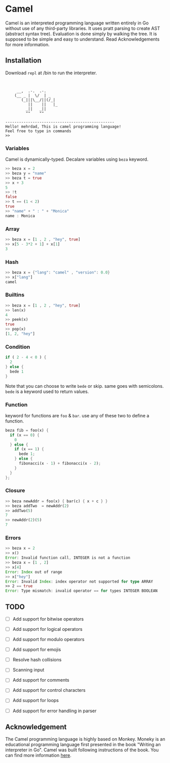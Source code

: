 # Camel
Camel is an interpreted programming language written entirely in Go without use of any third-party libraries. It uses pratt parsing to create AST (abstract syntax tree). Evaluation is done simply by walking the tree. It is supposed to be simple and easy to understand.  Read Acknowledgements for more information.
## Installation 
Download `repl` at /bin to run the interpreter. 
```./repl


     __,  .-.  .-.
    (__ _ |  \/  | _
       (_|||\__/||(/_|
          ||    ||   |_
         _||   _||
         ""    ""

------------------------------------------------
Hello! mehrdad, This is camel programming language!
Feel free to type in commands
>> 
```
### Variables
Camel is dynamically-typed. Decalare variables using `beza` keyword.
```rust 
>> beza x = 2 
>> beza y = "name" 
>> beza t = true 
>> x + 3 
5
>> !t 
false 
>> t == (1 < 2) 
true
>> "name" + " : " + "Monica" 
name : Monica 
```
### Array 
```rust 
>> beza x = [1 , 2 , "hey", true]
>> x[5 - 3*2 + 1] + x[1] 
3
```
### Hash
```rust 
>> beza x = {"lang": "camel" , "version": 0.0}
>> x["lang"] 
camel
```
### Builtins 
```rust 
>> beza x = [1 , 2 , "hey", true]
>> len(x)
4 
>> peek(x) 
true 
>> pop(x) 
[1, 2, "hey"] 
```
### Condition
```rust
if ( 2 - 4 < 0 ) {
  2 
} else { 
  bede 1 
}
```
Note that you can choose to write `bede` or skip. same goes with semicolons. `bede` is a keyword used to return values.
### Function 
keyword for functions are `foo` & `bar`. use any of these two to define a function.
```rust 
beza fib = foo(x) { 
  if (x == 0) {
    0
  } else {
    if (x == 1) {
      bede 1;
    } else {
      fibonacci(x - 1) + fibonacci(x - 2);
    }
  }
};
```
### Closure
```rust 
>> beza newAddr = foo(x) { bar(c) { x + c } }
>> beza addTwo  = newAddr(2)
>> addTwo(5) 
7
>> newAddr(2)(5) 
7
```
### Errors
```rust
>> beza x = 2 
>> x()
Error: Invalid function call, INTEGER is not a function
>> beza x = [1 , 2] 
>> x[4]
Error: Index out of range
>> x["hey"] 
Error: Invalid Index: index operator not supported for type ARRAY
>> 2 == true
Error: Type mismatch: invalid operator == for types INTEGER BOOLEAN
```

## TODO 

- [ ] Add support for bitwise operators 
- [ ] Add support for logical operators 
- [ ] Add support for modulo operators 
- [ ] Add support for emojis 
- [ ] Resolve hash collisions
- [ ] Scanning input
- [ ] Add support for comments
- [ ] Add support for control characters
- [ ] Add support for loops
- [ ] Add support for error handling in parser 



## Acknowledgement 
The Camel programming language is highly based on Monkey. Moneky is an educational programming language first presented in the book "Writing an interpreter in Go". Camel was built following instructions of the book. You can find more information [here](https://interpreterbook.com/).
